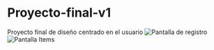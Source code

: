 # Proyecto-final-v1
Proyecto final de diseño centrado en el usuario
![Pantalla de registro](https://user-images.githubusercontent.com/111713696/207163974-94c808b0-b7f7-410e-9556-cf52ed1e7dbf.png)
![Pantalla Items](https://user-images.githubusercontent.com/111713696/207163980-f81ea004-e8c3-4051-9bb5-7b67c92d59b2.png)
